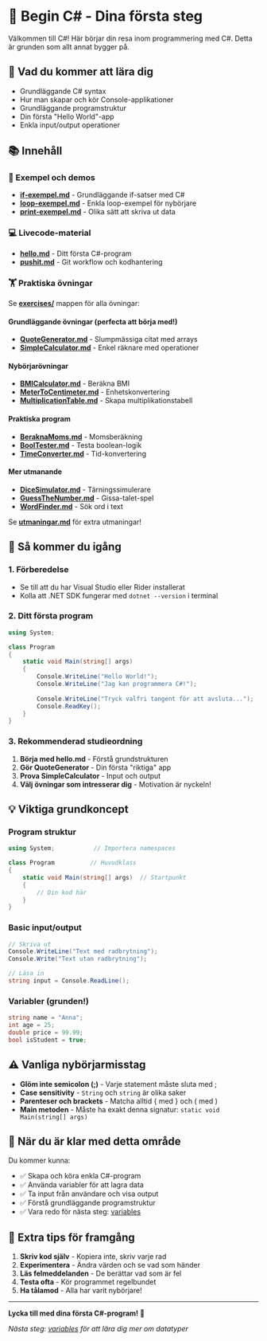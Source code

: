 # 🌟 Begin C# - Dina första steg

Välkommen till C#! Här börjar din resa inom programmering med C#. Detta är grunden som allt annat bygger på.

## 🎯 Vad du kommer att lära dig

- Grundläggande C# syntax
- Hur man skapar och kör Console-applikationer  
- Grundläggande programstruktur
- Din första "Hello World"-app
- Enkla input/output operationer

## 📚 Innehåll

### 📖 Exempel och demos
- **[if-exempel.md](if-exempel.md)** - Grundläggande if-satser med C#
- **[loop-exempel.md](loop-exempel.md)** - Enkla loop-exempel för nybörjare
- **[print-exempel.md](print-exempel.md)** - Olika sätt att skriva ut data

### 💻 Livecode-material
- **[hello.md](livecode/hello.md)** - Ditt första C#-program
- **[pushit.md](livecode/pushit.md)** - Git workflow och kodhantering

### 🏋️ Praktiska övningar
Se **[exercises/](exercises/)** mappen för alla övningar:

#### Grundläggande övningar (perfecta att börja med!)
- **[QuoteGenerator.md](exercises/QuoteGenerator.md)** - Slumpmässiga citat med arrays
- **[SimpleCalculator.md](exercises/SimpleCalculator.md)** - Enkel räknare med operationer

#### Nybörjarövningar
- **[BMICalculator.md](exercises/BMICalculator.md)** - Beräkna BMI
- **[MeterToCentimeter.md](exercises/MeterToCentimeter.md)** - Enhetskonvertering
- **[MultiplicationTable.md](exercises/MultiplicationTable.md)** - Skapa multiplikationstabell

#### Praktiska program
- **[BeraknaMoms.md](exercises/BeraknaMoms.md)** - Momsberäkning
- **[BoolTester.md](exercises/BoolTester.md)** - Testa boolean-logik
- **[TimeConverter.md](exercises/TimeConverter.md)** - Tid-konvertering

#### Mer utmanande
- **[DiceSimulator.md](exercises/DiceSimulator.md)** - Tärningssimulerare
- **[GuessTheNumber.md](exercises/GuessTheNumber.md)** - Gissa-talet-spel
- **[WordFinder.md](exercises/WordFinder.md)** - Sök ord i text

Se **[utmaningar.md](exercises/utmaningar.md)** för extra utmaningar!

## 🚀 Så kommer du igång

### 1. Förberedelse
- Se till att du har Visual Studio eller Rider installerat
- Kolla att .NET SDK fungerar med `dotnet --version` i terminal

### 2. Ditt första program
```csharp
using System;

class Program
{
    static void Main(string[] args)
    {
        Console.WriteLine("Hello World!");
        Console.WriteLine("Jag kan programmera C#!");
        
        Console.WriteLine("Tryck valfri tangent för att avsluta...");
        Console.ReadKey();
    }
}
```

### 3. Rekommenderad studieordning
1. **Börja med hello.md** - Förstå grundstrukturen
2. **Gör QuoteGenerator** - Din första "riktiga" app
3. **Prova SimpleCalculator** - Input och output
4. **Välj övningar som intresserar dig** - Motivation är nyckeln!

## 💡 Viktiga grundkoncept

### Program struktur
```csharp
using System;           // Importera namespaces

class Program          // Huvudklass
{
    static void Main(string[] args)  // Startpunkt
    {
        // Din kod här
    }
}
```

### Basic input/output
```csharp
// Skriva ut
Console.WriteLine("Text med radbrytning");
Console.Write("Text utan radbrytning");

// Läsa in
string input = Console.ReadLine();
```

### Variabler (grunden!)
```csharp
string name = "Anna";
int age = 25;
double price = 99.99;
bool isStudent = true;
```

## ⚠️ Vanliga nybörjarmisstag

- **Glöm inte semicolon (;)** - Varje statement måste sluta med ;
- **Case sensitivity** - `String` och `string` är olika saker
- **Parenteser och brackets** - Matcha alltid { med } och ( med )
- **Main metoden** - Måste ha exakt denna signatur: `static void Main(string[] args)`

## 🎯 När du är klar med detta område

Du kommer kunna:
- ✅ Skapa och köra enkla C#-program
- ✅ Använda variabler för att lagra data
- ✅ Ta input från användare och visa output
- ✅ Förstå grundläggande programstruktur
- ✅ Vara redo för nästa steg: [variables](../variables/)

## 💪 Extra tips för framgång

1. **Skriv kod själv** - Kopiera inte, skriv varje rad
2. **Experimentera** - Ändra värden och se vad som händer
3. **Läs felmeddelanden** - De berättar vad som är fel
4. **Testa ofta** - Kör programmet regelbundet
5. **Ha tålamod** - Alla har varit nybörjare!

---

**Lycka till med dina första C#-program! 🎉**

*Nästa steg: [variables](../variables/) för att lära dig mer om datatyper*